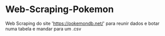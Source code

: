# Web-Scraping-Pokemon
Web Scraping do site 'https://pokemondb.net/' para reunir dados e botar numa tabela e mandar para um .csv

